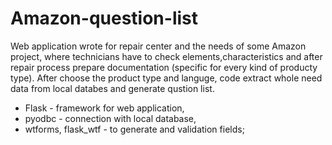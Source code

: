 # Amazon-question-list
Web application wrote for repair center and the needs of some Amazon project, where technicians have to check elements,characteristics and after repair process prepare documentation (specific for every kind of producty type). After choose the product type and languge, code extract whole need data from local databes and generate qustion list.

 * Flask - framework for web application,
 * pyodbc - connection with local database,
 * wtforms, flask_wtf - to generate and validation fields;
